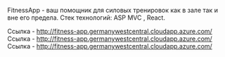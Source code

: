 FitnessApp - ваш помощник для силовых тренировок как в зале так и вне его предела. Стек технологий: ASP MVC , React.

Ссылка - http://fitness-app.germanywestcentral.cloudapp.azure.com/
Ссылка - http://fitness-app.germanywestcentral.cloudapp.azure.com/
Ссылка - http://fitness-app.germanywestcentral.cloudapp.azure.com/
